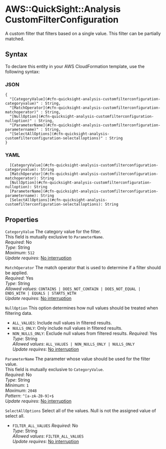 # AWS::QuickSight::Analysis CustomFilterConfiguration<a name="aws-properties-quicksight-analysis-customfilterconfiguration"></a>

A custom filter that filters based on a single value\. This filter can be partially matched\.

## Syntax<a name="aws-properties-quicksight-analysis-customfilterconfiguration-syntax"></a>

To declare this entity in your AWS CloudFormation template, use the following syntax:

### JSON<a name="aws-properties-quicksight-analysis-customfilterconfiguration-syntax.json"></a>

```
{
  "[CategoryValue](#cfn-quicksight-analysis-customfilterconfiguration-categoryvalue)" : String,
  "[MatchOperator](#cfn-quicksight-analysis-customfilterconfiguration-matchoperator)" : String,
  "[NullOption](#cfn-quicksight-analysis-customfilterconfiguration-nulloption)" : String,
  "[ParameterName](#cfn-quicksight-analysis-customfilterconfiguration-parametername)" : String,
  "[SelectAllOptions](#cfn-quicksight-analysis-customfilterconfiguration-selectalloptions)" : String
}
```

### YAML<a name="aws-properties-quicksight-analysis-customfilterconfiguration-syntax.yaml"></a>

```
  [CategoryValue](#cfn-quicksight-analysis-customfilterconfiguration-categoryvalue): String
  [MatchOperator](#cfn-quicksight-analysis-customfilterconfiguration-matchoperator): String
  [NullOption](#cfn-quicksight-analysis-customfilterconfiguration-nulloption): String
  [ParameterName](#cfn-quicksight-analysis-customfilterconfiguration-parametername): String
  [SelectAllOptions](#cfn-quicksight-analysis-customfilterconfiguration-selectalloptions): String
```

## Properties<a name="aws-properties-quicksight-analysis-customfilterconfiguration-properties"></a>

`CategoryValue` <a name="cfn-quicksight-analysis-customfilterconfiguration-categoryvalue"></a>
The category value for the filter\.  
This field is mutually exclusive to `ParameterName`\.  
_Required_: No  
_Type_: String  
_Maximum_: `512`  
_Update requires_: [No interruption](https://docs.aws.amazon.com/AWSCloudFormation/latest/UserGuide/using-cfn-updating-stacks-update-behaviors.html#update-no-interrupt)

`MatchOperator` <a name="cfn-quicksight-analysis-customfilterconfiguration-matchoperator"></a>
The match operator that is used to determine if a filter should be applied\.  
_Required_: Yes  
_Type_: String  
_Allowed values_: `CONTAINS | DOES_NOT_CONTAIN | DOES_NOT_EQUAL | ENDS_WITH | EQUALS | STARTS_WITH`  
_Update requires_: [No interruption](https://docs.aws.amazon.com/AWSCloudFormation/latest/UserGuide/using-cfn-updating-stacks-update-behaviors.html#update-no-interrupt)

`NullOption` <a name="cfn-quicksight-analysis-customfilterconfiguration-nulloption"></a>
This option determines how null values should be treated when filtering data\.

- `ALL_VALUES`: Include null values in filtered results\.
- `NULLS_ONLY`: Only include null values in filtered results\.
- `NON_NULLS_ONLY`: Exclude null values from filtered results\.
  _Required_: Yes  
  _Type_: String  
  _Allowed values_: `ALL_VALUES | NON_NULLS_ONLY | NULLS_ONLY`  
  _Update requires_: [No interruption](https://docs.aws.amazon.com/AWSCloudFormation/latest/UserGuide/using-cfn-updating-stacks-update-behaviors.html#update-no-interrupt)

`ParameterName` <a name="cfn-quicksight-analysis-customfilterconfiguration-parametername"></a>
The parameter whose value should be used for the filter value\.  
This field is mutually exclusive to `CategoryValue`\.  
_Required_: No  
_Type_: String  
_Minimum_: `1`  
_Maximum_: `2048`  
_Pattern_: `^[a-zA-Z0-9]+$`  
_Update requires_: [No interruption](https://docs.aws.amazon.com/AWSCloudFormation/latest/UserGuide/using-cfn-updating-stacks-update-behaviors.html#update-no-interrupt)

`SelectAllOptions` <a name="cfn-quicksight-analysis-customfilterconfiguration-selectalloptions"></a>
Select all of the values\. Null is not the assigned value of select all\.

- `FILTER_ALL_VALUES`
  _Required_: No  
  _Type_: String  
  _Allowed values_: `FILTER_ALL_VALUES`  
  _Update requires_: [No interruption](https://docs.aws.amazon.com/AWSCloudFormation/latest/UserGuide/using-cfn-updating-stacks-update-behaviors.html#update-no-interrupt)
